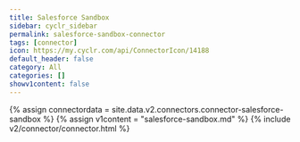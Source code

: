 ```yaml
---
title: Salesforce Sandbox
sidebar: cyclr_sidebar
permalink: salesforce-sandbox-connector
tags: [connector]
icon: https://my.cyclr.com/api/ConnectorIcon/14188
default_header: false
category: All
categories: []
showv1content: false
---
```

{% assign connectordata = site.data.v2.connectors.connector-salesforce-sandbox %}
{% assign v1content = "salesforce-sandbox.md" %}
{% include v2/connector/connector.html %}	
